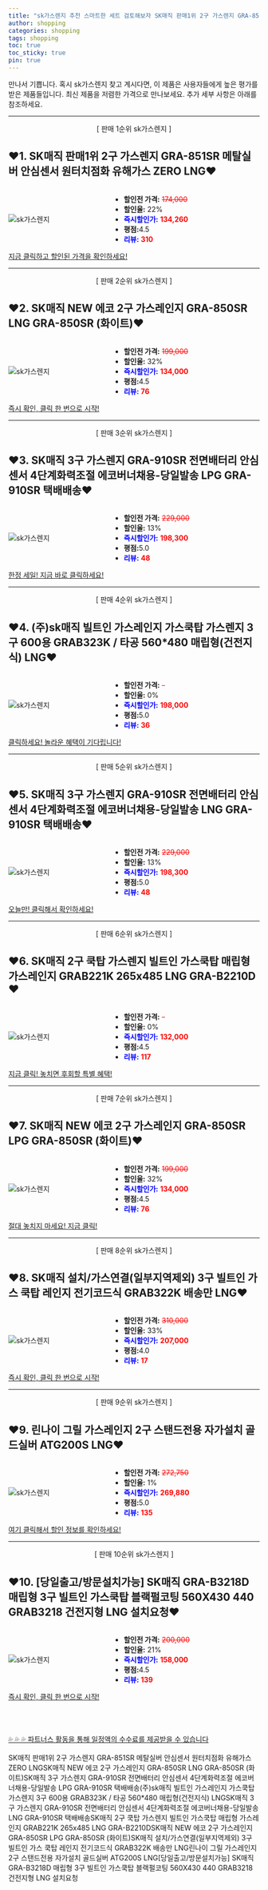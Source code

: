 ```yaml
---
title: "sk가스렌지 추천 스마트한 세트 검토해보자 SK매직 판매1위 2구 가스렌지 GRA-851SR"
author: shopping
categories: shopping
tags: shopping
toc: true
toc_sticky: true
pin: true
---
```

만나서 기쁩니다. 혹시 sk가스렌지 찾고 계시다면, 이 제품은 사용자들에게 높은 평가를 받은 제품들입니다. 최신 제품을 저렴한 가격으로 만나보세요. 추가 세부 사항은 아래를 참조하세요.

---
<p class="toplist" style="margin: 0 auto; display: block; width: fit-content;">[ 판매 1순위 sk가스렌지 ]</p>

<h2><strong>❤️1. SK매직 판매1위 2구 가스렌지 GRA-851SR 메탈실버 안심센서 원터치점화 유해가스 ZERO LNG❤️</strong></h2>

<div style="display: flex; align-items: center;">
    <div style="flex: 0.4;">
        <img src="https://thumbnail7.coupangcdn.com/thumbnails/remote/230x230ex/image/vendor_inventory/c68b/a203dc2452102da394e7d9fa04f507d96d6afbc810dd637b0d3728170741.jpg" alt="sk가스렌지" style="max-width: 100%;">
    </div>
    <div style="flex: 0.6; margin-left: 10px;">
        <ul>
            <li><strong>할인전 가격:</strong> <del style="color: red;">174,000</del></li>
            <li><strong>할인율:</strong> 22%</li>
            <li><span style='color:blue'><strong>즉시할인가:</strong></span> <span style='color:red'><strong>134,260</strong></span></li>
            <li><strong>평점:</strong>4.5</li>
            <li><span style='color:blue'><strong>리뷰:</strong></span> <span style='color:red'><strong>310</strong></span></li>
        </ul>
    </div>
</div>
<div class="center">
    <a href="https://William4Davisa.github.io?lptag=AF9450613&subid=githubio&pageKey=289784307&traceid=V0-153&itemId=917242390&vendorItemId=5286816823" class="myButton">
        지금 클릭하고 할인된 가격을 확인하세요!
    </a>
</div>


---
<p class="toplist" style="margin: 0 auto; display: block; width: fit-content;">[ 판매 2순위 sk가스렌지 ]</p>

<h2><strong>❤️2. SK매직 NEW 에코 2구 가스레인지 GRA-850SR LNG GRA-850SR (화이트)❤️</strong></h2>

<div style="display: flex; align-items: center;">
    <div style="flex: 0.4;">
        <img src="https://thumbnail7.coupangcdn.com/thumbnails/remote/230x230ex/image/vendor_inventory/b87f/97a4f33c2b0db0400b5f47264d115a0ad8213ebd256180370c4a5edb26ef.jpg" alt="sk가스렌지" style="max-width: 100%;">
    </div>
    <div style="flex: 0.6; margin-left: 10px;">
        <ul>
            <li><strong>할인전 가격:</strong> <del style="color: red;">199,000</del></li>
            <li><strong>할인율:</strong> 32%</li>
            <li><span style='color:blue'><strong>즉시할인가:</strong></span> <span style='color:red'><strong>134,000</strong></span></li>
            <li><strong>평점:</strong>4.5</li>
            <li><span style='color:blue'><strong>리뷰:</strong></span> <span style='color:red'><strong>76</strong></span></li>
        </ul>
    </div>
</div>
<div class="center">
    <a href="https://William4Davisa.github.io?lptag=AF9450613&subid=githubio&pageKey=289591109&traceid=V0-153&itemId=19459977694&vendorItemId=5286285108" class="myButton">
        즉시 확인, 클릭 한 번으로 시작!
    </a>
</div>


---
<p class="toplist" style="margin: 0 auto; display: block; width: fit-content;">[ 판매 3순위 sk가스렌지 ]</p>

<h2><strong>❤️3. SK매직 3구 가스렌지 GRA-910SR 전면배터리 안심센서 4단계화력조절 에코버너채용-당일발송 LPG GRA-910SR 택배배송❤️</strong></h2>

<div style="display: flex; align-items: center;">
    <div style="flex: 0.4;">
        <img src="https://thumbnail8.coupangcdn.com/thumbnails/remote/230x230ex/image/vendor_inventory/3194/3cd36939fccc724c232d128adb3be9d12d945850849059d59a021a41f798.jpg" alt="sk가스렌지" style="max-width: 100%;">
    </div>
    <div style="flex: 0.6; margin-left: 10px;">
        <ul>
            <li><strong>할인전 가격:</strong> <del style="color: red;">229,000</del></li>
            <li><strong>할인율:</strong> 13%</li>
            <li><span style='color:blue'><strong>즉시할인가:</strong></span> <span style='color:red'><strong>198,300</strong></span></li>
            <li><strong>평점:</strong>5.0</li>
            <li><span style='color:blue'><strong>리뷰:</strong></span> <span style='color:red'><strong>48</strong></span></li>
        </ul>
    </div>
</div>
<div class="center">
    <a href="https://William4Davisa.github.io?lptag=AF9450613&subid=githubio&pageKey=7425100406&traceid=V0-153&itemId=19271878847&vendorItemId=5373531560" class="myButton">
        한정 세일! 지금 바로 클릭하세요!
    </a>
</div>


---
<p class="toplist" style="margin: 0 auto; display: block; width: fit-content;">[ 판매 4순위 sk가스렌지 ]</p>

<h2><strong>❤️4. (주)sk매직 빌트인 가스레인지 가스쿡탑 가스렌지 3구 600용 GRAB323K / 타공 560*480 매립형(건전지식) LNG❤️</strong></h2>

<div style="display: flex; align-items: center;">
    <div style="flex: 0.4;">
        <img src="https://thumbnail7.coupangcdn.com/thumbnails/remote/230x230ex/image/vendor_inventory/b156/0a9d49fde41ae078a34cb22f327474f238491962f820c650e228217011fc.jpg" alt="sk가스렌지" style="max-width: 100%;">
    </div>
    <div style="flex: 0.6; margin-left: 10px;">
        <ul>
            <li><strong>할인전 가격:</strong> <del style="color: red;">-</del></li>
            <li><strong>할인율:</strong> 0%</li>
            <li><span style='color:blue'><strong>즉시할인가:</strong></span> <span style='color:red'><strong>198,000</strong></span></li>
            <li><strong>평점:</strong>5.0</li>
            <li><span style='color:blue'><strong>리뷰:</strong></span> <span style='color:red'><strong>36</strong></span></li>
        </ul>
    </div>
</div>
<div class="center">
    <a href="https://William4Davisa.github.io?lptag=AF9450613&subid=githubio&pageKey=7488606718&traceid=V0-153&itemId=19577210015&vendorItemId=70388616880" class="myButton">
        클릭하세요! 놀라운 혜택이 기다립니다!
    </a>
</div>


---
<p class="toplist" style="margin: 0 auto; display: block; width: fit-content;">[ 판매 5순위 sk가스렌지 ]</p>

<h2><strong>❤️5. SK매직 3구 가스렌지 GRA-910SR 전면배터리 안심센서 4단계화력조절 에코버너채용-당일발송 LNG GRA-910SR 택배배송❤️</strong></h2>

<div style="display: flex; align-items: center;">
    <div style="flex: 0.4;">
        <img src="https://thumbnail8.coupangcdn.com/thumbnails/remote/230x230ex/image/vendor_inventory/3194/3cd36939fccc724c232d128adb3be9d12d945850849059d59a021a41f798.jpg" alt="sk가스렌지" style="max-width: 100%;">
    </div>
    <div style="flex: 0.6; margin-left: 10px;">
        <ul>
            <li><strong>할인전 가격:</strong> <del style="color: red;">229,000</del></li>
            <li><strong>할인율:</strong> 13%</li>
            <li><span style='color:blue'><strong>즉시할인가:</strong></span> <span style='color:red'><strong>198,300</strong></span></li>
            <li><strong>평점:</strong>5.0</li>
            <li><span style='color:blue'><strong>리뷰:</strong></span> <span style='color:red'><strong>48</strong></span></li>
        </ul>
    </div>
</div>
<div class="center">
    <a href="https://William4Davisa.github.io?lptag=AF9450613&subid=githubio&pageKey=7425100406&traceid=V0-153&itemId=19271878848&vendorItemId=5373531543" class="myButton">
        오늘만! 클릭해서 확인하세요!
    </a>
</div>


---
<p class="toplist" style="margin: 0 auto; display: block; width: fit-content;">[ 판매 6순위 sk가스렌지 ]</p>

<h2><strong>❤️6. SK매직 2구 쿡탑 가스렌지 빌트인 가스쿡탑 매립형 가스레인지 GRAB221K 265x485 LNG GRA-B2210D❤️</strong></h2>

<div style="display: flex; align-items: center;">
    <div style="flex: 0.4;">
        <img src="https://thumbnail8.coupangcdn.com/thumbnails/remote/230x230ex/image/vendor_inventory/4947/aa30b51ffa392b0e9279303674ca03fc0399dc0966c8c42eb1c3d7519a09.jpg" alt="sk가스렌지" style="max-width: 100%;">
    </div>
    <div style="flex: 0.6; margin-left: 10px;">
        <ul>
            <li><strong>할인전 가격:</strong> <del style="color: red;">-</del></li>
            <li><strong>할인율:</strong> 0%</li>
            <li><span style='color:blue'><strong>즉시할인가:</strong></span> <span style='color:red'><strong>132,000</strong></span></li>
            <li><strong>평점:</strong>4.5</li>
            <li><span style='color:blue'><strong>리뷰:</strong></span> <span style='color:red'><strong>117</strong></span></li>
        </ul>
    </div>
</div>
<div class="center">
    <a href="https://William4Davisa.github.io?lptag=AF9450613&subid=githubio&pageKey=5265571&traceid=V0-153&itemId=23871897&vendorItemId=3035101076" class="myButton">
        지금 클릭! 놓치면 후회할 특별 혜택!
    </a>
</div>


---
<p class="toplist" style="margin: 0 auto; display: block; width: fit-content;">[ 판매 7순위 sk가스렌지 ]</p>

<h2><strong>❤️7. SK매직 NEW 에코 2구 가스레인지 GRA-850SR LPG GRA-850SR (화이트)❤️</strong></h2>

<div style="display: flex; align-items: center;">
    <div style="flex: 0.4;">
        <img src="https://thumbnail7.coupangcdn.com/thumbnails/remote/230x230ex/image/vendor_inventory/b87f/97a4f33c2b0db0400b5f47264d115a0ad8213ebd256180370c4a5edb26ef.jpg" alt="sk가스렌지" style="max-width: 100%;">
    </div>
    <div style="flex: 0.6; margin-left: 10px;">
        <ul>
            <li><strong>할인전 가격:</strong> <del style="color: red;">199,000</del></li>
            <li><strong>할인율:</strong> 32%</li>
            <li><span style='color:blue'><strong>즉시할인가:</strong></span> <span style='color:red'><strong>134,000</strong></span></li>
            <li><strong>평점:</strong>4.5</li>
            <li><span style='color:blue'><strong>리뷰:</strong></span> <span style='color:red'><strong>76</strong></span></li>
        </ul>
    </div>
</div>
<div class="center">
    <a href="https://William4Davisa.github.io?lptag=AF9450613&subid=githubio&pageKey=289591109&traceid=V0-153&itemId=916617328&vendorItemId=5286285135" class="myButton">
        절대 놓치지 마세요! 지금 클릭!
    </a>
</div>


---
<p class="toplist" style="margin: 0 auto; display: block; width: fit-content;">[ 판매 8순위 sk가스렌지 ]</p>

<h2><strong>❤️8. SK매직 설치/가스연결(일부지역제외) 3구 빌트인 가스 쿡탑 레인지 전기코드식 GRAB322K 배송만 LNG❤️</strong></h2>

<div style="display: flex; align-items: center;">
    <div style="flex: 0.4;">
        <img src="https://thumbnail7.coupangcdn.com/thumbnails/remote/230x230ex/image/vendor_inventory/7e34/d3817eb81370f687e107fa11ba3593bccb2756cc97cd43211a140cb699ab.jpg" alt="sk가스렌지" style="max-width: 100%;">
    </div>
    <div style="flex: 0.6; margin-left: 10px;">
        <ul>
            <li><strong>할인전 가격:</strong> <del style="color: red;">310,000</del></li>
            <li><strong>할인율:</strong> 33%</li>
            <li><span style='color:blue'><strong>즉시할인가:</strong></span> <span style='color:red'><strong>207,000</strong></span></li>
            <li><strong>평점:</strong>4.0</li>
            <li><span style='color:blue'><strong>리뷰:</strong></span> <span style='color:red'><strong>17</strong></span></li>
        </ul>
    </div>
</div>
<div class="center">
    <a href="https://William4Davisa.github.io?lptag=AF9450613&subid=githubio&pageKey=2115319743&traceid=V0-153&itemId=3592616150&vendorItemId=89340993307" class="myButton">
        즉시 확인, 클릭 한 번으로 시작!
    </a>
</div>


---
<p class="toplist" style="margin: 0 auto; display: block; width: fit-content;">[ 판매 9순위 sk가스렌지 ]</p>

<h2><strong>❤️9. 린나이 그릴 가스레인지 2구 스탠드전용 자가설치 골드실버 ATG200S LNG❤️</strong></h2>

<div style="display: flex; align-items: center;">
    <div style="flex: 0.4;">
        <img src="https://thumbnail6.coupangcdn.com/thumbnails/remote/230x230ex/image/retail/images/2023/08/18/9/7/871fc3be-4a90-4046-b59b-1131202303d2.jpg" alt="sk가스렌지" style="max-width: 100%;">
    </div>
    <div style="flex: 0.6; margin-left: 10px;">
        <ul>
            <li><strong>할인전 가격:</strong> <del style="color: red;">272,750</del></li>
            <li><strong>할인율:</strong> 1%</li>
            <li><span style='color:blue'><strong>즉시할인가:</strong></span> <span style='color:red'><strong>269,880</strong></span></li>
            <li><strong>평점:</strong>5.0</li>
            <li><span style='color:blue'><strong>리뷰:</strong></span> <span style='color:red'><strong>135</strong></span></li>
        </ul>
    </div>
</div>
<div class="center">
    <a href="https://William4Davisa.github.io?lptag=AF9450613&subid=githubio&pageKey=7538552714&traceid=V0-153&itemId=19811564934&vendorItemId=86913698287" class="myButton">
        여기 클릭해서 할인 정보를 확인하세요!
    </a>
</div>


---
<p class="toplist" style="margin: 0 auto; display: block; width: fit-content;">[ 판매 10순위 sk가스렌지 ]</p>

<h2><strong>❤️10. [당일출고/방문설치가능] SK매직 GRA-B3218D 매립형 3구 빌트인 가스쿡탑 블랙펄코팅 560X430 440 GRAB3218 건전지형 LNG 설치요청❤️</strong></h2>

<div style="display: flex; align-items: center;">
    <div style="flex: 0.4;">
        <img src="https://thumbnail6.coupangcdn.com/thumbnails/remote/230x230ex/image/vendor_inventory/0de4/b2c87cf27dc22d817ecb46f84d414fa191ee3b761f83fd4b1f6ef8127448.jpg" alt="sk가스렌지" style="max-width: 100%;">
    </div>
    <div style="flex: 0.6; margin-left: 10px;">
        <ul>
            <li><strong>할인전 가격:</strong> <del style="color: red;">200,000</del></li>
            <li><strong>할인율:</strong> 21%</li>
            <li><span style='color:blue'><strong>즉시할인가:</strong></span> <span style='color:red'><strong>158,000</strong></span></li>
            <li><strong>평점:</strong>4.5</li>
            <li><span style='color:blue'><strong>리뷰:</strong></span> <span style='color:red'><strong>139</strong></span></li>
        </ul>
    </div>
</div>
<div class="center">
    <a href="https://William4Davisa.github.io?lptag=AF9450613&subid=githubio&pageKey=7539230126&traceid=V0-153&itemId=19814518331&vendorItemId=79198042275" class="myButton">
        즉시 확인, 클릭 한 번으로 시작!
    </a>
</div>

<br><br><br>[💦 💦 💦 파트너스 활동을 통해 일정액의 수수료를 제공받을 수 있습니다](https://link.coupang.com/a/bcpT2c)<br><br>SK매직 판매1위 2구 가스렌지 GRA-851SR 메탈실버 안심센서 원터치점화 유해가스 ZERO LNGSK매직 NEW 에코 2구 가스레인지 GRA-850SR LNG GRA-850SR (화이트)SK매직 3구 가스렌지 GRA-910SR 전면배터리 안심센서 4단계화력조절 에코버너채용-당일발송 LPG GRA-910SR 택배배송(주)sk매직 빌트인 가스레인지 가스쿡탑 가스렌지 3구 600용 GRAB323K / 타공 560*480 매립형(건전지식) LNGSK매직 3구 가스렌지 GRA-910SR 전면배터리 안심센서 4단계화력조절 에코버너채용-당일발송 LNG GRA-910SR 택배배송SK매직 2구 쿡탑 가스렌지 빌트인 가스쿡탑 매립형 가스레인지 GRAB221K 265x485 LNG GRA-B2210DSK매직 NEW 에코 2구 가스레인지 GRA-850SR LPG GRA-850SR (화이트)SK매직 설치/가스연결(일부지역제외) 3구 빌트인 가스 쿡탑 레인지 전기코드식 GRAB322K 배송만 LNG린나이 그릴 가스레인지 2구 스탠드전용 자가설치 골드실버 ATG200S LNG[당일출고/방문설치가능] SK매직 GRA-B3218D 매립형 3구 빌트인 가스쿡탑 블랙펄코팅 560X430 440 GRAB3218 건전지형 LNG 설치요청